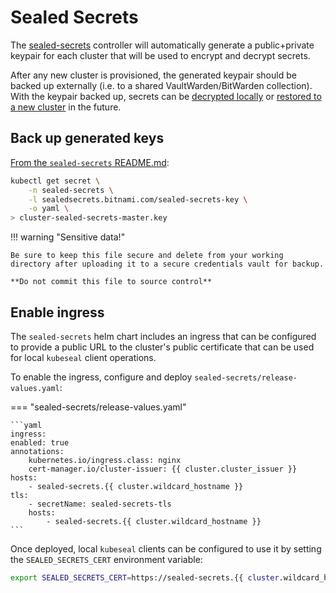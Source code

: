 # Sealed Secrets

The [sealed-secrets](https://github.com/bitnami-labs/sealed-secrets) controller will automatically generate a public+private keypair for each cluster that will be used to encrypt and decrypt secrets.

After any new cluster is provisioned, the generated keypair should be backed up externally (i.e. to a shared VaultWarden/BitWarden collection). With the keypair backed up, secrets can be [decrypted locally](https://github.com/bitnami-labs/sealed-secrets#can-i-decrypt-my-secrets-offline-with-a-backup-key) or [restored to a new cluster](https://github.com/bitnami-labs/sealed-secrets#can-i-bring-my-own-pre-generated-certificates) in the future.

## Back up generated keys

[From the `sealed-secrets` README.md](https://github.com/bitnami-labs/sealed-secrets#can-i-decrypt-my-secrets-offline-with-a-backup-key):

```bash
kubectl get secret \
    -n sealed-secrets \
    -l sealedsecrets.bitnami.com/sealed-secrets-key \
    -o yaml \
> cluster-sealed-secrets-master.key
```

!!! warning "Sensitive data!"

    Be sure to keep this file secure and delete from your working directory after uploading it to a secure credentials vault for backup.

    **Do not commit this file to source control**

## Enable ingress

The `sealed-secrets` helm chart includes an ingress that can be configured to provide a public URL to the cluster's public certificate that can be used for local `kubeseal` client operations.

To enable the ingress, configure and deploy `sealed-secrets/release-values.yaml`:

=== "sealed-secrets/release-values.yaml"

    ```yaml
    ingress:
    enabled: true
    annotations:
        kubernetes.io/ingress.class: nginx
        cert-manager.io/cluster-issuer: {{ cluster.cluster_issuer }}
    hosts:
        - sealed-secrets.{{ cluster.wildcard_hostname }}
    tls:
        - secretName: sealed-secrets-tls
        hosts:
            - sealed-secrets.{{ cluster.wildcard_hostname }}
    ```

Once deployed, local `kubeseal` clients can be configured to use it by setting the `SEALED_SECRETS_CERT` environment variable:

```bash
export SEALED_SECRETS_CERT=https://sealed-secrets.{{ cluster.wildcard_hostname }}/v1/cert.pem
```
